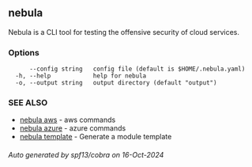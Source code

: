 ## nebula

Nebula is a CLI tool for testing the offensive security of cloud services.

### Options

```
      --config string   config file (default is $HOME/.nebula.yaml)
  -h, --help            help for nebula
  -o, --output string   output directory (default "output")
```

### SEE ALSO

* [nebula aws](nebula_aws.md)	 - aws commands
* [nebula azure](nebula_azure.md)	 - azure commands
* [nebula template](nebula_template.md)	 - Generate a module template

###### Auto generated by spf13/cobra on 16-Oct-2024

